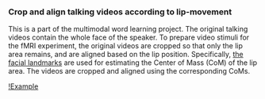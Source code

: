 ### Crop and align talking videos according to lip-movement

This is a part of the multimodal word learning project. The original talking videos contain the whole face of the speaker. To prepare video stimuli for the fMRI experiment, the original videos are cropped so that only the lip area remains, and are aligned based on the lip position. Specifically, [the facial landmarks](https://ibug.doc.ic.ac.uk/resources/300-W/) are used for estimating the Center of Mass (CoM) of the lip area. The videos are cropped and aligned using the corresponding CoMs.

[!Example](https://i.imgur.com/vZNngGT.png)

